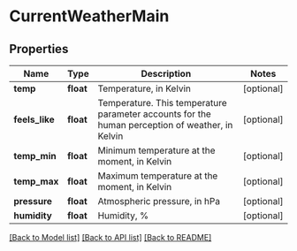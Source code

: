 # CurrentWeatherMain

## Properties
Name | Type | Description | Notes
------------ | ------------- | ------------- | -------------
**temp** | **float** | Temperature, in Kelvin | [optional] 
**feels_like** | **float** | Temperature. This temperature parameter accounts for the human perception of weather, in Kelvin | [optional] 
**temp_min** | **float** | Minimum temperature at the moment, in Kelvin | [optional] 
**temp_max** | **float** | Maximum temperature at the moment, in Kelvin | [optional] 
**pressure** | **float** | Atmospheric pressure, in hPa | [optional] 
**humidity** | **float** | Humidity, % | [optional] 

[[Back to Model list]](../README.md#documentation-for-models) [[Back to API list]](../README.md#documentation-for-api-endpoints) [[Back to README]](../README.md)

